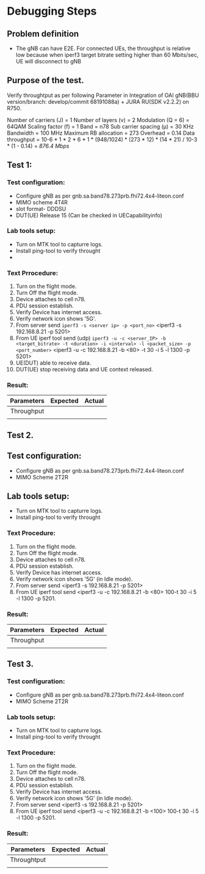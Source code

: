 # Debugging Steps

## Problem definition
- The gNB can have E2E. For connected UEs, the throughput is relative low because when iperf3 target bitrate setting higher than 60 Mbits/sec, 
UE will disconnect to gNB

## Purpose of the test.
Verify throughtput as per following Parameter in Integration of OAI gNB(BBU version/branch: develop/commit 68191088a) + JURA RU(SDK v2.2.2) on R750.

Number of carriers (J) = 1
Number of layers (ν) = 2
Modulation (Q = 6) = 64QAM
Scaling factor (f) = 1
Band = n78
Sub carrier spacing (μ) = 30 KHz
Bandwidth = 100 MHz
Maximum RB allocation = 273
Overhead = 0.14
Data throughput = 10-6 * 1 * 2 * 6 * 1 * (948/1024) * (273 * 12) * (14 * 21) / 10-3 * (1 - 0.14) = *876.4 Mbps*


## Test 1:

### Test configuration: 
- Configure gNB as per gnb.sa.band78.273prb.fhi72.4x4-liteon.conf
- MIMO scheme 4T4R
- slot format- DDDSU
- DUT(UE) Release 15 (Can be checked in UECapabilityinfo)

### Lab tools setup: 
- Turn on MTK tool to capturre logs.
- Install ping-tool to verify throught
-
### Text Prrocedure:
1. Turn on the flight mode.
2. Turn Off the flight mode. 
3. Device attaches to cell n78.
4. PDU session establish.
5. Verify Device has internet access.
6. Verify network icon shows '5G'.
7. From server send `iperf3 -s <server ip> -p <port_no>`
        <iperf3 -s 192.168.8.21 -p 5201>
8. From UE iperf tool send (udp) `iperf3 -u -c <server_IP> -b <target_bitrate> -t <duration> -i <interval> -l <packet_size> -p <port_number>`
<iperf3 -u -c 192.168.8.21 -b <80> -t 30 -i 5 -l 1300 -p 5201>
9. UE(DUT) able to receive data.
10. DUT(UE) stop receiving data and UE context released.

### Result:
| Parameters | Expected  | Actual |
| :----: | :---: | :-------: |
| Throughput       |       |         |
|        |       |          |


## Test 2.

## Test configuration: 
- Configure gNB as per gnb.sa.band78.273prb.fhi72.4x4-liteon.conf
- MIMO Scheme 2T2R

## Lab tools setup: 
- Turn on MTK tool to capturre logs.
- Install ping-tool to verify throught

### Text Procedure:
1. Turn on the flight mode.
2. Turn Off the flight mode. 
3. Device attaches to cell n78.
4. PDU session establish.
5. Verify Device has internet access.
6. Verify network icon shows '5G' (in Idle mode).
7. From server send <iperf3 -s 192.168.8.21 -p 5201>
8. From UE iperf tool send <iperf3 -u -c 192.168.8.21 -b <80> 100-t 30 -i 5 -l 1300 -p 5201.

### Result:
| Parameters | Expected  | Actual |
| :----: | :---: | :-------: |
| Throughput       |       |         |
|        |       |          |

## Test 3.

### Test configuration: 
- Configure gNB as per gnb.sa.band78.273prb.fhi72.4x4-liteon.conf
- MIMO Scheme 2T2R

### Lab tools setup: 
- Turn on MTK tool to capturre logs.
- Install ping-tool to verify throught

### Text Procedure:
1. Turn on the flight mode.
2. Turn Off the flight mode. 
3. Device attaches to cell n78.
4. PDU session establish.
5. Verify Device has internet access.
6. Verify network icon shows '5G' (in Idle mode).
7. From server send <iperf3 -s 192.168.8.21 -p 5201>
8. From UE iperf tool send <iperf3 -u -c 192.168.8.21 -b <100> 100-t 30 -i 5 -l 1300 -p 5201.

### Result:
| Parameters | Expected  | Actual |
| :----: | :---: | :-------: |
|  Throughtput      |       |         |
|        |       |          |
